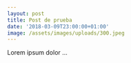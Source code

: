 ```yaml
---
layout: post
title: Post de prueba
date: '2018-03-09T23:00:00+01:00'
image: /assets/images/uploads/300.jpeg
---
```

Lorem ipsum dolor ...
